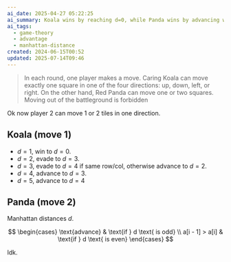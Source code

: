 ```yaml
---
ai_date: 2025-04-27 05:22:25
ai_summary: Koala wins by reaching d=0, while Panda wins by advancing when d is odd or when adjacent cells are decreasing in value
ai_tags:
  - game-theory
  - advantage
  - manhattan-distance
created: 2024-06-15T00:52
updated: 2025-07-14T09:46
---
```


> In each round, one player makes a move. Caring Koala can move exactly one square in one of the four directions: up, down, left, or right. On the other hand, Red Panda can move one or two squares. Moving out of the battleground is forbidden

Ok now player 2 can move 1 or 2 tiles in one direction.

## Koala (move 1)

- $d=1$, win to $d=0$.
- $d=2$, evade to $d=3$.
- $d=3$, evade to $d=4$ if same row/col, otherwise advance to $d=2$.
- $d=4$, advance to $d=3$.
- $d=5$, advance to $d=4$
## Panda (move 2)

Manhattan distances $d$.

$$
\begin{cases}
\text{advance} & \text{if } d \text{ is odd} \\
a[i - 1] > a[i] & \text{if } d \text{ is even}
\end{cases} 
$$

Idk.